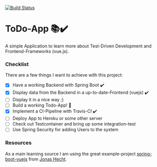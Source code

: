 [![Build Status](https://travis-ci.org/kruemelnerd/TodoApp.svg?branch=master)](https://travis-ci.org/kruemelnerd/TodoApp)



# ToDo-App :books::heavy_check_mark:
A simple Application to learn more about Test-Driven Development and Frontend-Frameworks (vue.js).

### Checklist
There are a few things I want to achieve with this project:

- [x] Have a working Backend with Spring Boot :heavy_check_mark:
- [x] Display data from the Backend in a up-to-date-Frontend (vuejs) :heavy_check_mark:
- [ ] Display it in a nice way ;)
- [ ] Build a working Todo-App! :gem:
- [x] Implement a CI-Pipeline with Travis-CI :heavy_check_mark:
- [ ] Deploy App to Heroku or some other server
- [ ] Check out Testcontainer and bring up some integration-test
- [ ] Use Spring Security for adding Users to the system

### Resources
As a main learning source I am using the great example-project [spring-boot-vuejs](https://github.com/jonashackt/spring-boot-vuejs ) from [Jonas Hecht](https://github.com/jonashackt).
